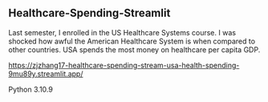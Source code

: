 ## Healthcare-Spending-Streamlit

Last semester, I enrolled in the US Healthcare Systems course. I was shocked how awful the American Healthcare System is when compared to other countries. USA spends the most money on healthcare per capita GDP.

https://zjzhang17-healthcare-spending-stream-usa-health-spending-9mu89y.streamlit.app/

Python 3.10.9
